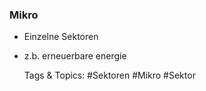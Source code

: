 ### Mikro

- Einzelne Sektoren
- z.b. erneuerbare energie

   Tags & Topics:
   #Sektoren
   #Mikro
   #Sektor